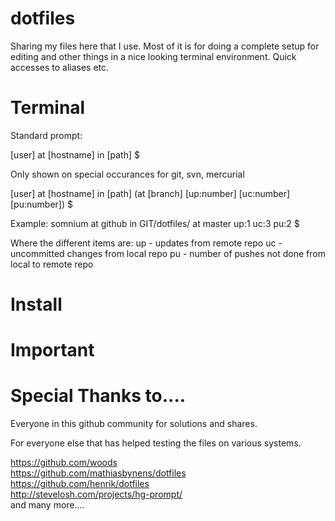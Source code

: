 dotfiles
========

Sharing my files here that I use. Most of it is for doing a complete setup for editing and other things
in a nice looking terminal environment. Quick accesses to aliases etc.

Terminal
========

Standard prompt:

[user] at [hostname] in [path]
$

Only shown on special occurances for git, svn, mercurial

[user] at [hostname] in [path] (at [branch] [up:number] [uc:number] [pu:number])
$

Example:
somnium at github in GIT/dotfiles/ at master up:1 uc:3 pu:2
$

Where the different items are:
up - updates from remote repo
uc - uncommitted changes from local repo
pu - number of pushes not done from local to remote repo

Install
========

Important
========

Special Thanks to....
========

Everyone in this github community for solutions and shares.

For everyone else that has helped testing the files on various systems.

https://github.com/woods<br />
https://github.com/mathiasbynens/dotfiles<br />
https://github.com/henrik/dotfiles<br />
http://stevelosh.com/projects/hg-prompt/<br />
and many more....
